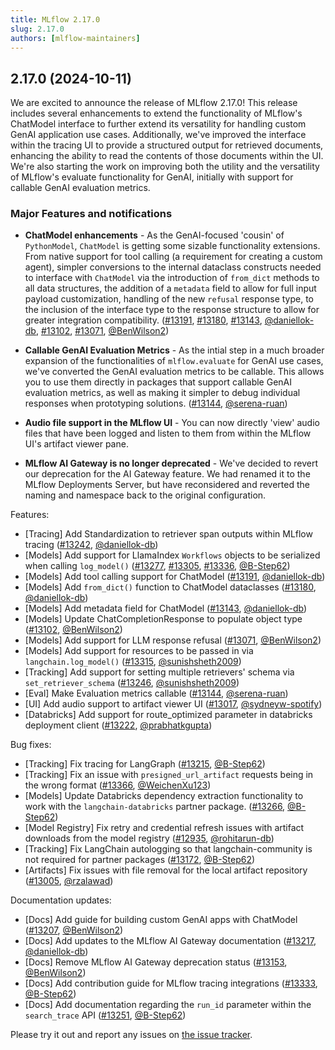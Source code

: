 ```yaml
---
title: MLflow 2.17.0
slug: 2.17.0
authors: [mlflow-maintainers]
---
```


## 2.17.0 (2024-10-11)

We are excited to announce the release of MLflow 2.17.0! This release includes several enhancements to extend the
functionality of MLflow's ChatModel interface to further extend its versatility for handling custom GenAI application use cases.
Additionally, we've improved the interface within the tracing UI to provide a structured output for retrieved documents,
enhancing the ability to read the contents of those documents within the UI.
We're also starting the work on improving both the utility and the versatility of MLflow's evaluate functionality for GenAI,
initially with support for callable GenAI evaluation metrics.

### Major Features and notifications

- **ChatModel enhancements** - As the GenAI-focused 'cousin' of `PythonModel`, `ChatModel` is getting some sizable functionality
  extensions. From native support for tool calling (a requirement for creating a custom agent), simpler conversions to the
  internal dataclass constructs needed to interface with `ChatModel` via the introduction of `from_dict` methods to all data structures,
  the addition of a `metadata` field to allow for full input payload customization, handling of the new `refusal` response type, to the
  inclusion of the interface type to the response structure to allow for greater integration compatibility.
  ([#13191](https://github.com/mlflow/mlflow/pull/13191), [#13180](https://github.com/mlflow/mlflow/pull/13180), [#13143](https://github.com/mlflow/mlflow/pull/13143), [@daniellok-db](https://github.com/daniellok-db), [#13102](https://github.com/mlflow/mlflow/pull/13102), [#13071](https://github.com/mlflow/mlflow/pull/13071), [@BenWilson2](https://github.com/BenWilson2))

- **Callable GenAI Evaluation Metrics** - As the intial step in a much broader expansion of the functionalities of `mlflow.evaluate` for
  GenAI use cases, we've converted the GenAI evaluation metrics to be callable. This allows you to use them directly in packages that support
  callable GenAI evaluation metrics, as well as making it simpler to debug individual responses when prototyping solutions. ([#13144](https://github.com/mlflow/mlflow/pull/13144), [@serena-ruan](https://github.com/serena-ruan))

- **Audio file support in the MLflow UI** - You can now directly 'view' audio files that have been logged and listen to them from within the MLflow UI's
  artifact viewer pane.

- **MLflow AI Gateway is no longer deprecated** - We've decided to revert our deprecation for the AI Gateway feature. We had renamed it to the
  MLflow Deployments Server, but have reconsidered and reverted the naming and namespace back to the original configuration.

Features:

- [Tracing] Add Standardization to retriever span outputs within MLflow tracing ([#13242](https://github.com/mlflow/mlflow/pull/13242), [@daniellok-db](https://github.com/daniellok-db))
- [Models] Add support for LlamaIndex `Workflows` objects to be serialized when calling `log_model()` ([#13277](https://github.com/mlflow/mlflow/pull/13277), [#13305](https://github.com/mlflow/mlflow/pull/13305), [#13336](https://github.com/mlflow/mlflow/pull/13336), [@B-Step62](https://github.com/B-Step62))
- [Models] Add tool calling support for ChatModel ([#13191](https://github.com/mlflow/mlflow/pull/13191), [@daniellok-db](https://github.com/daniellok-db))
- [Models] Add `from_dict()` function to ChatModel dataclasses ([#13180](https://github.com/mlflow/mlflow/pull/13180), [@daniellok-db](https://github.com/daniellok-db))
- [Models] Add metadata field for ChatModel ([#13143](https://github.com/mlflow/mlflow/pull/13143), [@daniellok-db](https://github.com/daniellok-db))
- [Models] Update ChatCompletionResponse to populate object type ([#13102](https://github.com/mlflow/mlflow/pull/13102), [@BenWilson2](https://github.com/BenWilson2))
- [Models] Add support for LLM response refusal ([#13071](https://github.com/mlflow/mlflow/pull/13071), [@BenWilson2](https://github.com/BenWilson2))
- [Models] Add support for resources to be passed in via `langchain.log_model()` ([#13315](https://github.com/mlflow/mlflow/pull/13315), [@sunishsheth2009](https://github.com/sunishsheth2009))
- [Tracking] Add support for setting multiple retrievers' schema via `set_retriever_schema` ([#13246](https://github.com/mlflow/mlflow/pull/13246), [@sunishsheth2009](https://github.com/sunishsheth2009))
- [Eval] Make Evaluation metrics callable ([#13144](https://github.com/mlflow/mlflow/pull/13144), [@serena-ruan](https://github.com/serena-ruan))
- [UI] Add audio support to artifact viewer UI ([#13017](https://github.com/mlflow/mlflow/pull/13017), [@sydneyw-spotify](https://github.com/sydneyw-spotify))
- [Databricks] Add support for route_optimized parameter in databricks deployment client ([#13222](https://github.com/mlflow/mlflow/pull/13222), [@prabhatkgupta](https://github.com/prabhatkgupta))

Bug fixes:

- [Tracking] Fix tracing for LangGraph ([#13215](https://github.com/mlflow/mlflow/pull/13215), [@B-Step62](https://github.com/B-Step62))
- [Tracking] Fix an issue with `presigned_url_artifact` requests being in the wrong format ([#13366](https://github.com/mlflow/mlflow/pull/13366), [@WeichenXu123](https://github.com/WeichenXu123))
- [Models] Update Databricks dependency extraction functionality to work with the `langchain-databricks` partner package. ([#13266](https://github.com/mlflow/mlflow/pull/13266), [@B-Step62](https://github.com/B-Step62))
- [Model Registry] Fix retry and credential refresh issues with artifact downloads from the model registry ([#12935](https://github.com/mlflow/mlflow/pull/12935), [@rohitarun-db](https://github.com/rohitarun-db))
- [Tracking] Fix LangChain autologging so that langchain-community is not required for partner packages ([#13172](https://github.com/mlflow/mlflow/pull/13172), [@B-Step62](https://github.com/B-Step62))
- [Artifacts] Fix issues with file removal for the local artifact repository ([#13005](https://github.com/mlflow/mlflow/pull/13005), [@rzalawad](https://github.com/rzalawad))

Documentation updates:

- [Docs] Add guide for building custom GenAI apps with ChatModel ([#13207](https://github.com/mlflow/mlflow/pull/13207), [@BenWilson2](https://github.com/BenWilson2))
- [Docs] Add updates to the MLflow AI Gateway documentation ([#13217](https://github.com/mlflow/mlflow/pull/13217), [@daniellok-db](https://github.com/daniellok-db))
- [Docs] Remove MLflow AI Gateway deprecation status ([#13153](https://github.com/mlflow/mlflow/pull/13153), [@BenWilson2](https://github.com/BenWilson2))
- [Docs] Add contribution guide for MLflow tracing integrations ([#13333](https://github.com/mlflow/mlflow/pull/13333), [@B-Step62](https://github.com/B-Step62))
- [Docs] Add documentation regarding the `run_id` parameter within the `search_trace` API ([#13251](https://github.com/mlflow/mlflow/pull/13251), [@B-Step62](https://github.com/B-Step62))

Please try it out and report any issues on [the issue tracker](https://github.com/mlflow/mlflow/issues).
